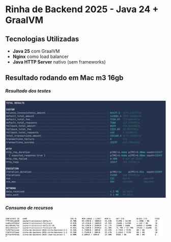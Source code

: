 # Rinha de Backend 2025 - Java 24 + GraalVM

## Tecnologias Utilizadas

- **Java 25** com GraalVM
- **Nginx** como load balancer
- **Java HTTP Server** nativo (sem frameworks)

## Resultado rodando em Mac m3 16gb

##### Resultado dos testes

![img.png](resultado-test.png)


##### Consumo de recursos

![img.png](consumo-recursos.png)